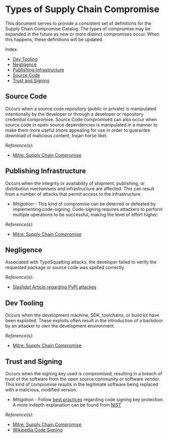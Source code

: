 # Types of Supply Chain Compromise

This document serves to provide a consistent set of definitions for the Supply Chain Compromise Catalog.  The types of compromise may be expanded in the future as new or more distinct compromises occur.  When this happens, these definitions will be updated.

Index:


* [Dev Tooling](#dev-tooling)
* [Negligence](#negligence)
* [Publishing Infrastructure](#publishing-infrastructure)
* [Source Code](#source-code)
* [Trust and Signing](#trust-and-signing)

## Source Code
Occurs when a source code repository (public or private) is manipulated intentionally by the developer or through a developer or repository credential compromise.  Source Code compromised can also occur when source code in open-source dependencies is manipulated in a manner to make them more useful (more appealing for use in order to guarantee download of malicious content, trojan horse like).

_Reference(s)_:
- [Mitre: Supply Chain Compromise](https://attack.mitre.org/techniques/T1195/)


## Publishing Infrastructure
Occurs when the integrity or availability of shipment, publishing, or distribution mechanisms and infrastructure are affected.  This can result from a number of attacks that permit access to the infrastructure.
- _Mitigation_ - This kind of compromise can be deterred or defeated by implementing code-signing.  Code-signing requires attackers to perform multiple operations to be successful, making the level of effort higher.

_Reference(s)_:
- [Mitre: Supply Chain Compromise](https://attack.mitre.org/techniques/T1195/)


##  Negligence
Associated with TypoSquatting attacks, the developer failed to verify the requested package or source code was spelled correctly.  

_Reference(s)_:
- [Slashdot Article regarding PyPI attackes](https://developers.slashdot.org/story/17/09/16/2030229/pythons-official-repository-included-10-malicious-typo-squatting-modules)


## Dev Tooling
Occurs when the development machine, SDK, toolchains, or build kit have been exploited.  These exploits often result in the introduction of a backdoor by an attacker to own the development environment.

_Reference(s)_:
- [Mitre: Supply Chain Compromise](https://attack.mitre.org/techniques/T1195/)


## Trust and Signing
Occurs when the signing key used is compromised, resulting in a breach of trust of the software from the open source community or software vendor.  This kind of compromise results in the legitimate software being replaced with a malicious, modified version.

- _Mitigation_ - Follow [best practices](https://www.entrustdatacard.com/knowledgebase/best-practices-for-code-signing-certificates) regarding code signing key protection.  A more indepth explanation can be found from [NIST](https://csrc.nist.gov/CSRC/media/Publications/white-paper/2018/01/26/security-considerations-for-code-signing/final/documents/security-considerations-for-code-signing.pdf)

_Reference(s)_:
- [Mitre: Supply Chain Compromise](https://attack.mitre.org/techniques/T1195/)
- [Wikipedia Code Signing](https://en.wikipedia.org/wiki/Code_signing)


